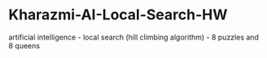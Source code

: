 # Kharazmi-AI-Local-Search-HW
artificial intelligence - local search (hill climbing algorithm) - 8 puzzles and 8 queens


